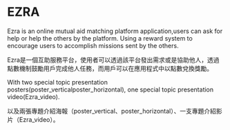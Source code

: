 # EZRA
Ezra is an online mutual aid matching platform application,users can ask for help or help the others by the platform. Using a reward system to encourage users to accomplish missions sent by the others.

Ezra是一個互助服務平台，使用者可以透過該平台發出需求或是協助他人，透過點數機制鼓勵用戶完成他人任務，而用戶可以在應用程式中以點數兌換獎勵。

With two special topic presentation posters(poster_verticalposter_horizontal), one special topic presentation video(Ezra_video).

以及兩張專題介紹海報（poster_vertical、poster_horizontal）、一支專題介紹影片（Ezra_video）。
